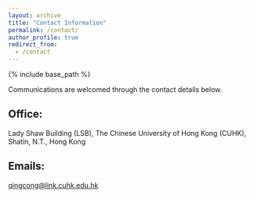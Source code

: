 ```yaml
---
layout: archive
title: "Contact Information"
permalink: /contact/
author_profile: true
redirect_from:
  - /contact
---
```


{% include base_path %}

Communications are welcomed through the contact details below.

## Office:
Lady Shaw Building (LSB), The Chinese University of Hong Kong (CUHK), Shatin, N.T., Hong Kong
## Emails:
[qingcong@link.cuhk.edu.hk](mailto://qingcong@link.cuhk.edu.hk)
